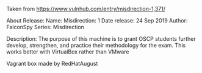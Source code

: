 Taken from https://www.vulnhub.com/entry/misdirection-1,371/

About Release:
    Name: Misdirection: 1
    Date release: 24 Sep 2019
    Author: FalconSpy
    Series: Misdirection

Description:
    The purpose of this machine is to grant OSCP students further develop, strengthen, and practice their methodology for the exam.
    This works better with VirtualBox rather than VMware 

Vagrant box made by RedHatAugust
